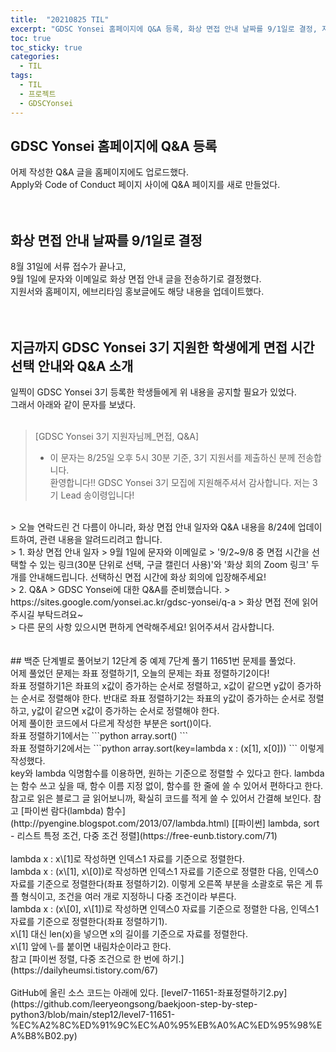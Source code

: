 ```yaml
---
title:  "20210825 TIL"
excerpt: "GDSC Yonsei 홈페이지에 Q&A 등록, 화상 면접 안내 날짜를 9/1일로 결정, 지금까지 GDSC Yonsei 3기 지원한 학생에게 면접 시간 선택 안내와 Q&A 소개, 백준 단계별로 풀어보기 12단계 중 예제 7단계 풀기(11651번)"
toc: true
toc_sticky: true
categories:
  - TIL
tags:
  - TIL
  - 프로젝트
  - GDSCYonsei
---
```


## GDSC Yonsei 홈페이지에 Q&A 등록
어제 작성한 Q&A 글을 홈페이지에도 업로드했다.  
Apply와 Code of Conduct 페이지 사이에 Q&A 페이지를 새로 만들었다.  
<br>
<br>
## 화상 면접 안내 날짜를 9/1일로 결정
8월 31일에 서류 접수가 끝나고,  
9월 1일에 문자와 이메일로 화상 면접 안내 글을 전송하기로 결정했다.  
지원서와 홈페이지, 에브리타임 홍보글에도 해당 내용을 업데이트했다.  
<br>
<br>
## 지금까지 GDSC Yonsei 3기 지원한 학생에게 면접 시간 선택 안내와 Q&A 소개
일찍이 GDSC Yonsei 3기 등록한 학생들에게 위 내용을 공지할 필요가 있었다.  
그래서 아래와 같이 문자를 보냈다.  
<br>
> \[GDSC Yonsei 3기 지원자님께_면접, Q&A]  
> * 이 문자는 8/25일 오후 5시 30분 기준, 3기 지원서를 제출하신 분께 전송합니다.  
> 환영합니다!! GDSC Yonsei 3기 모집에 지원해주셔서 감사합니다. 저는 3기 Lead 송이령입니다!  
<br>
> 오늘 연락드린 건 다름이 아니라, 화상 면접 안내 일자와 Q&A 내용을 8/24에 업데이트하여, 관련 내용을 알려드리려고 합니다.  
<br>
> 1. 화상 면접 안내 일자  
> 9월 1일에 문자와 이메일로  
> '9/2~9/8 중 면접 시간을 선택할 수 있는 링크(30분 단위로 선택, 구글 캘린더 사용)'와 '화상 회의 Zoom 링크' 두 개를 안내해드립니다. 선택하신 면접 시간에 화상 회의에 입장해주세요!  
<br>
> 2. Q&A  
> GDSC Yonsei에 대한 Q&A를 준비했습니다.  
> https://sites.google.com/yonsei.ac.kr/gdsc-yonsei/q-a  
> 화상 면접 전에 읽어주시길 부탁드려요~  
<br>
> 다른 문의 사항 있으시면 편하게 연락해주세요! 읽어주셔서 감사합니다.  
<br>
<br>
<br>
## 백준 단계별로 풀어보기 12단계 중 예제 7단계 풀기  
11651번 문제를 풀었다.   
<br>
어제 풀었던 문제는 좌표 정렬하기1,  
오늘의 문제는 좌표 정렬하기2이다!  
<br>
좌표 정렬하기1은 좌표의 x값이 증가하는 순서로 정렬하고, x값이 같으면 y값이 증가하는 순서로 정렬해야 한다.  
반대로  
좌표 정렬하기2는 좌표의 y값이 증가하는 순서로 정렬하고, y값이 같으면 x값이 증가하는 순서로 정렬해야 한다.  
<br>
어제 풀이한 코드에서 다르게 작성한 부분은  
sort()이다.  
<br>
좌표 정렬하기1에서는  
```python
array.sort()
```
<br>
좌표 정렬하기2에서는  
```python
array.sort(key=lambda x : (x[1], x[0]))
```
이렇게 작성했다.  
<br>
key와 lambda 익명함수를 이용하면, 원하는 기준으로 정렬할 수 있다고 한다.  
lambda는 함수 쓰고 싶을 때, 함수 이름 지정 없이, 함수를 한 줄에 쓸 수 있어서 편하다고 한다.  
참고로 읽은 블로그 글 읽어보니까, 확실히 코드를 적게 쓸 수 있어서 간결해 보인다.  
참고  
[파이썬 람다(lambda) 함수](http://pyengine.blogspot.com/2013/07/lambda.html)
[[파이썬] lambda, sort - 리스트 특정 조건, 다중 조건 정렬](https://free-eunb.tistory.com/71)
<br>
<br>
lambda x : x\[1]로 작성하면  
인덱스1 자료를 기준으로 정렬한다.  
<br>
lambda x : (x\[1], x\[0])로 작성하면  
인덱스1 자료를 기준으로 정렬한 다음, 인덱스0 자료를 기준으로 정렬한다(좌표 정렬하기2).  
이렇게 오른쪽 부분을 소괄호로 묶은 게 튜플 형식이고, 조건을 여러 개로 지정하니 다중 조건이라 부른다.  
<br>
lambda x : (x\[0], x\[1])로 작성하면  
인덱스0 자료를 기준으로 정렬한 다음, 인덱스1 자료를 기준으로 정렬한다(좌표 정렬하기1).  
<br>
x\[1] 대신 len(x)을 넣으면 x의 길이를 기준으로 자료를 정렬한다.  
<br>
x\[1] 앞에 \-를 붙이면 내림차순이라고 한다.  
<br>
참고  
[파이썬 정렬, 다중 조건으로 한 번에 하기.](https://dailyheumsi.tistory.com/67)  
<br>
<br>
GitHub에 올린 소스 코드는 아래에 있다.  
[level7-11651-좌표정렬하기2.py](https://github.com/leeryeongsong/baekjoon-step-by-step-python3/blob/main/step12/level7-11651-%EC%A2%8C%ED%91%9C%EC%A0%95%EB%A0%AC%ED%95%98%EA%B8%B02.py)  
<br>
